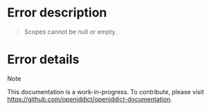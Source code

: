 # Error description

> Scopes cannot be null or empty.

# Error details

> [!NOTE]
> This documentation is a work-in-progress. To contribute, please visit https://github.com/openiddict/openiddict-documentation.

